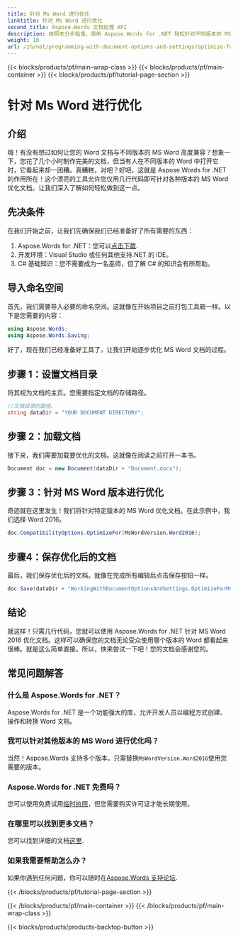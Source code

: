 ```yaml
---
title: 针对 Ms Word 进行优化
linktitle: 针对 Ms Word 进行优化
second_title: Aspose.Words 文档处理 API
description: 按照本分步指南，使用 Aspose.Words for .NET 轻松针对不同版本的 MS Word 优化 Word 文档。
weight: 10
url: /zh/net/programming-with-document-options-and-settings/optimize-for-ms-word/
---
```


{{< blocks/products/pf/main-wrap-class >}}
{{< blocks/products/pf/main-container >}}
{{< blocks/products/pf/tutorial-page-section >}}

# 针对 Ms Word 进行优化

## 介绍

嗨！有没有想过如何让您的 Word 文档与不同版本的 MS Word 高度兼容？想象一下，您花了几个小时制作完美的文档，但当有人在不同版本的 Word 中打开它时，它看起来却一团糟。真糟糕，对吧？好吧，这就是 Aspose.Words for .NET 的作用所在！这个漂亮的工具允许您仅用几行代码即可针对各种版本的 MS Word 优化文档。让我们深入了解如何轻松做到这一点。

## 先决条件

在我们开始之前，让我们先确保我们已经准备好了所有需要的东西：

1.  Aspose.Words for .NET：您可以[点击下载](https://releases.aspose.com/words/net/).
2. 开发环境：Visual Studio 或任何其他支持.NET 的 IDE。
3. C# 基础知识：您不需要成为一名巫师，但了解 C# 的知识会有所帮助。

## 导入命名空间

首先，我们需要导入必要的命名空间。这就像在开始项目之前打包工具箱一样。以下是您需要的内容：

```csharp
using Aspose.Words;
using Aspose.Words.Saving;
```

好了，现在我们已经准备好工具了，让我们开始逐步优化 MS Word 文档的过程。

## 步骤 1：设置文档目录

将其视为文档的主页。您需要指定文档的存储路径。

```csharp
//文档目录的路径。
string dataDir = "YOUR DOCUMENT DIRECTORY";
```

## 步骤 2：加载文档

接下来，我们需要加载要优化的文档。这就像在阅读之前打开一本书。

```csharp
Document doc = new Document(dataDir + "Document.docx");
```

## 步骤 3：针对 MS Word 版本进行优化

奇迹就在这里发生！我们将针对特定版本的 MS Word 优化文档。在此示例中，我们选择 Word 2016。 

```csharp
doc.CompatibilityOptions.OptimizeFor(MsWordVersion.Word2016);
```

## 步骤4：保存优化后的文档

最后，我们保存优化后的文档。就像在完成所有编辑后点击保存按钮一样。

```csharp
doc.Save(dataDir + "WorkingWithDocumentOptionsAndSettings.OptimizeForMsWord.docx");
```

## 结论

就这样！只需几行代码，您就可以使用 Aspose.Words for .NET 针对 MS Word 2016 优化文档。这样可以确保您的文档无论受众使用哪个版本的 Word 都看起来很棒。就是这么简单直接。所以，快来尝试一下吧！您的文档会感谢您的。

## 常见问题解答

### 什么是 Aspose.Words for .NET？
Aspose.Words for .NET 是一个功能强大的库，允许开发人员以编程方式创建、操作和转换 Word 文档。

### 我可以针对其他版本的 MS Word 进行优化吗？
当然！Aspose.Words 支持多个版本。只需替换`MsWordVersion.Word2016`使用您需要的版本。

### Aspose.Words for .NET 免费吗？
您可以使用免费试用[临时执照](https://purchase.aspose.com/temporary-license/)，但您需要购买许可证才能长期使用。

### 在哪里可以找到更多文档？
您可以找到详细的文档[这里](https://reference.aspose.com/words/net/).

### 如果我需要帮助怎么办？
如果你遇到任何问题，你可以随时在[Aspose.Words 支持论坛](https://forum.aspose.com/c/words/8).

{{< /blocks/products/pf/tutorial-page-section >}}

{{< /blocks/products/pf/main-container >}}
{{< /blocks/products/pf/main-wrap-class >}}

{{< blocks/products/products-backtop-button >}}
